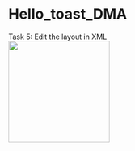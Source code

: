 # Hello_toast_DMA
Task 5: Edit the layout in XML<br>
<img src="https://user-images.githubusercontent.com/47654039/111603821-d598c780-87fc-11eb-9f59-7a6bf67c1932.gif" width=200 align=left>
